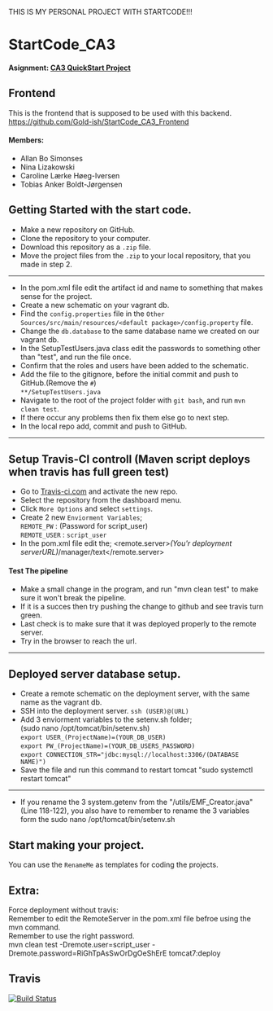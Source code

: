 THIS IS MY PERSONAL PROJECT WITH STARTCODE!!!


# StartCode_CA3
#### Asignment: [CA3 QuickStart Project](https://github.com/Gold-ish/StartCode_CA3_Backend/blob/master/CA3-QuickStart-project.pdf)

## Frontend
This is the frontend that is supposed to be used with this backend.
https://github.com/Gold-ish/StartCode_CA3_Frontend
  
#### Members:
- Allan Bo Simonses
- Nina Lizakowski
- Caroline Lærke Høeg-Iversen
- Tobias Anker Boldt-Jørgensen
  
## Getting Started with the start code.  
- Make a new repository on GitHub.  
- Clone the repository to your computer.  
- Download this repository as a `.zip` file.  
- Move the project files from the `.zip` to your local repository, that you made in step 2.  
***
- In the pom.xml file edit the artifact id and name to something that makes sense for the project.  
- Create a new schematic on your vagrant db.  
- Find the `config.properties` file in the `Other Sources/src/main/resources/<default package>/config.property` file.  
- Change the `db.database` to the same database name we created on our vagrant db.  
- In the SetupTestUsers.java class edit the passwords to something other than "test", and run the file once.  
- Confirm that the roles and users have been added to the schematic.  
- Add the file to the gitignore, before the initial commit and push to GitHub.(Remove the `#`)  
`**/SetupTestUsers.java`  
- Navigate to the root of the project folder with `git bash`, and run `mvn clean test`.
- If there occur any problems then fix them else go to next step.
- In the local repo add, commit and push to GitHub.  
***
## Setup Travis-CI controll (Maven script deploys when travis has full green test)  
- Go to [Travis-ci.com](https://www.travis-ci.com) and activate the new repo.  
- Select the repository from the dashboard menu.  
- Click `More Options` and select `settings`.  
- Create 2 new `Enviorment Variables`;  
`REMOTE_PW` : (Password for script_user)  
`REMOTE_USER` : `script_user`  
- In the pom.xml file edit the; <remote.server>*(You'r deployment serverURL)*/manager/text</remote.server>  
#### Test The pipeline   
- Make a small change in the program, and run "mvn clean test" to make sure it won't break the pipeline.  
- If it is a succes then try pushing the change to github and see travis turn green.  
- Last check is to make sure that it was deployed properly to the remote server.  
- Try in the browser to reach the url.  
***  
## Deployed server database setup.  
- Create a remote schematic on the deployment server, with the same name as the vagrant db.  
- SSH into the deployment server. `ssh (USER)@(URL)`  
- Add 3 enviorment variables to the setenv.sh folder;  
(sudo nano /opt/tomcat/bin/setenv.sh)  
`export USER_(ProjectName)=(YOUR_DB_USER)`  
`export PW_(ProjectName)=(YOUR_DB_USERS_PASSWORD)`  
`export CONNECTION_STR="jdbc:mysql://localhost:3306/(DATABASE NAME)")`  
- Save the file and run this command to restart tomcat "sudo systemctl restart tomcat"  
***
- If you rename the 3 system.getenv from the "/utils/EMF_Creator.java"(Line 118-122), you also have to remember to rename the 3 variables form the sudo nano /opt/tomcat/bin/setenv.sh  

## Start making your project.
You can use the `RenameMe` as templates for coding the projects.

## Extra:
Force deployment without travis:  
Remember to edit the RemoteServer in the pom.xml file befroe using the mvn command.  
Remember to use the right password.  
mvn clean test -Dremote.user=script_user -Dremote.password=RiGhTpAsSwOrDgOeShErE tomcat7:deploy  
  
## Travis
[![Build Status](https://travis-ci.org/Gold-ish/StartCode_CA3_Backend.svg?branch=master)](https://travis-ci.org/Gold-ish/StartCode_CA3_Backend)


